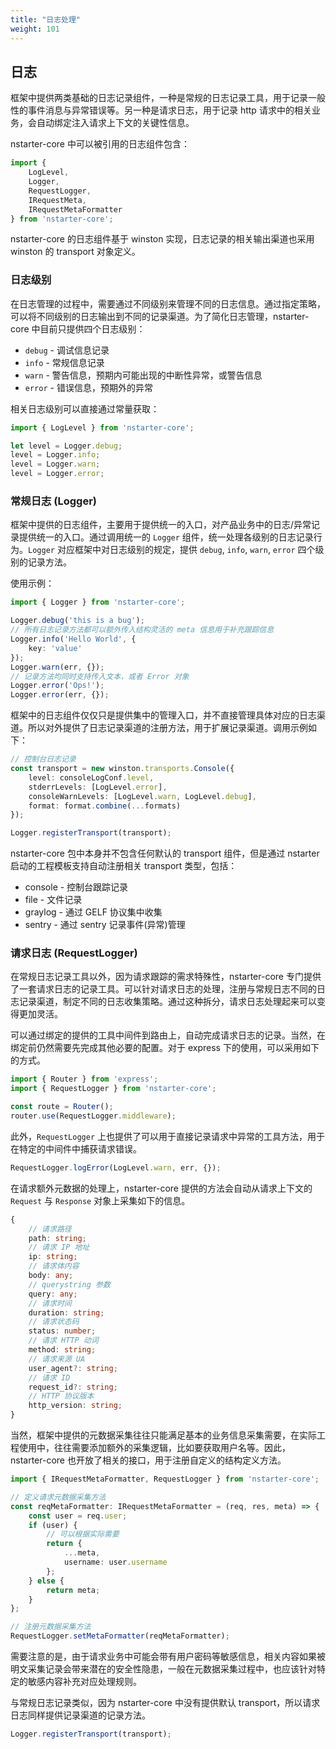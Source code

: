 ```yaml
---
title: "日志处理"
weight: 101
---
```


## 日志

框架中提供两类基础的日志记录组件，一种是常规的日志记录工具，用于记录一般性的事件消息与异常错误等。另一种是请求日志，用于记录 http 请求中的相关业务，会自动绑定注入请求上下文的关键性信息。

nstarter-core 中可以被引用的日志组件包含：

```typescript
import { 
    LogLevel, 
    Logger,
    RequestLogger, 
    IRequestMeta, 
    IRequestMetaFormatter
} from 'nstarter-core';
```

nstarter-core 的日志组件基于 winston 实现，日志记录的相关输出渠道也采用 winston 的 transport 对象定义。

### 日志级别

在日志管理的过程中，需要通过不同级别来管理不同的日志信息。通过指定策略，可以将不同级别的日志输出到不同的记录渠道。为了简化日志管理，nstarter-core 中目前只提供四个日志级别：

* `debug` - 调试信息记录
* `info` - 常规信息记录
* `warn` - 警告信息，预期内可能出现的中断性异常，或警告信息
* `error` - 错误信息，预期外的异常

相关日志级别可以直接通过常量获取：

```typescript
import { LogLevel } from 'nstarter-core';

let level = Logger.debug;
level = Logger.info;
level = Logger.warn;
level = Logger.error;
```

### 常规日志 (Logger) 

框架中提供的日志组件，主要用于提供统一的入口，对产品业务中的日志/异常记录提供统一的入口。通过调用统一的 `Logger` 组件，统一处理各级别的日志记录行为。`Logger` 对应框架中对日志级别的规定，提供 `debug`, `info`, `warn`, `error` 四个级别的记录方法。

使用示例：

```typescript 
import { Logger } from 'nstarter-core';

Logger.debug('this is a bug');
// 所有日志记录方法都可以额外传入结构灵活的 meta 信息用于补充跟踪信息
Logger.info('Hello World', {
    key: 'value'
});
Logger.warn(err, {});
// 记录方法均同时支持传入文本，或者 Error 对象
Logger.error('Ops!');
Logger.error(err, {});
```

框架中的日志组件仅仅只是提供集中的管理入口，并不直接管理具体对应的日志渠道。所以对外提供了日志记录渠道的注册方法，用于扩展记录渠道。调用示例如下：

```typescript
// 控制台日志记录
const transport = new winston.transports.Console({
    level: consoleLogConf.level,
    stderrLevels: [LogLevel.error],
    consoleWarnLevels: [LogLevel.warn, LogLevel.debug],
    format: format.combine(...formats)
});

Logger.registerTransport(transport);
```

nstarter-core 包中本身并不包含任何默认的 transport 组件，但是通过 nstarter 启动的工程模板支持自动注册相关 transport 类型，包括：

* console - 控制台跟踪记录
* file - 文件记录
* graylog - 通过 GELF 协议集中收集
* sentry - 通过 sentry 记录事件(异常)管理


### 请求日志 (RequestLogger)

在常规日志记录工具以外，因为请求跟踪的需求特殊性，nstarter-core 专门提供了一套请求日志的记录工具。可以针对请求日志的处理，注册与常规日志不同的日志记录渠道，制定不同的日志收集策略。通过这种拆分，请求日志处理起来可以变得更加灵活。

可以通过绑定的提供的工具中间件到路由上，自动完成请求日志的记录。当然，在绑定前仍然需要先完成其他必要的配置。对于 express 下的使用，可以采用如下的方式。

```typescript
import { Router } from 'express';
import { RequestLogger } from 'nstarter-core';

const route = Router();
router.use(RequestLogger.middleware);
```

此外，`RequestLogger` 上也提供了可以用于直接记录请求中异常的工具方法，用于在特定的中间件中捕获请求错误。

```typescript
RequestLogger.logError(LogLevel.warn, err, {});
```

在请求额外元数据的处理上，nstarter-core 提供的方法会自动从请求上下文的 `Request` 与 `Response` 对象上采集如下的信息。

```typescript
{
    // 请求路径
    path: string;
    // 请求 IP 地址
    ip: string;
    // 请求体内容
    body: any;
    // querystring 参数
    query: any;
    // 请求时间
    duration: string;
    // 请求状态码
    status: number;
    // 请求 HTTP 动词
    method: string;
    // 请求来源 UA
    user_agent?: string;
    // 请求 ID
    request_id?: string;
    // HTTP 协议版本
    http_version: string;
}
```

当然，框架中提供的元数据采集往往只能满足基本的业务信息采集需要，在实际工程使用中，往往需要添加额外的采集逻辑，比如要获取用户名等。因此，nstarter-core 也开放了相关的接口，用于注册自定义的结构定义方法。

```typescript
import { IRequestMetaFormatter, RequestLogger } from 'nstarter-core';

// 定义请求元数据采集方法
const reqMetaFormatter: IRequestMetaFormatter = (req, res, meta) => {
    const user = req.user;
    if (user) {
        // 可以根据实际需要
        return {
            ...meta,
            username: user.username
        };
    } else {
        return meta;
    }
};

// 注册元数据采集方法
RequestLogger.setMetaFormatter(reqMetaFormatter);
```

需要注意的是，由于请求业务中可能会带有用户密码等敏感信息，相关内容如果被明文采集记录会带来潜在的安全性隐患，一般在元数据采集过程中，也应该针对特定的敏感内容补充对应处理规则。

与常规日志记录类似，因为 nstarter-core 中没有提供默认 transport，所以请求日志同样提供记录渠道的记录方法。

```typescript
Logger.registerTransport(transport);
```
